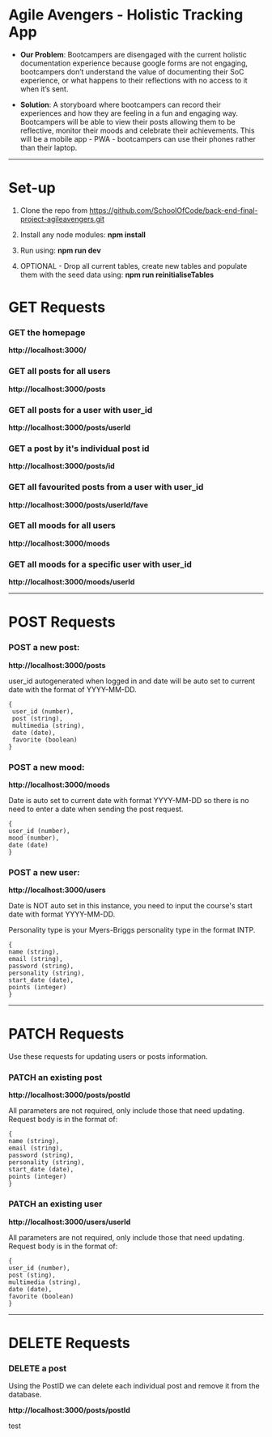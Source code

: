 # Agile Avengers - Holistic Tracking App

- **Our Problem**: Bootcampers are disengaged with the current holistic documentation experience because google forms are not engaging, bootcampers don’t understand the value of documenting their SoC experience, or what happens to their reflections with no access to it when it’s sent.

- **Solution**: A storyboard where bootcampers can record their experiences and how they are feeling in a fun and engaging way. Bootcampers will be able to view their posts allowing them to be reflective, monitor their moods and celebrate their achievements. This will be a mobile app - PWA - bootcampers can use their phones rather than their laptop.

---

# Set-up

1. Clone the repo from https://github.com/SchoolOfCode/back-end-final-project-agileavengers.git

2. Install any node modules: **npm install**

3. Run using: **npm run dev**

4. OPTIONAL - Drop all current tables, create new tables and populate them with the seed data using: **npm run reinitialiseTables**

# GET Requests

### GET the homepage

**http://localhost:3000/**

### GET all posts for all users

**http://localhost:3000/posts**

### GET all posts for a user with user_id

**http://localhost:3000/posts/userId**

### GET a post by it's individual post id

**http://localhost:3000/posts/id**

### GET all favourited posts from a user with user_id

**http://localhost:3000/posts/userId/fave**

### GET all moods for all users

**http://localhost:3000/moods**

### GET all moods for a specific user with user_id

**http://localhost:3000/moods/userId**

---

# POST Requests

### POST a new post:

**http://localhost:3000/posts**

user_id autogenerated when logged in and date will be auto set to current date with the format of YYYY-MM-DD.

```
{
 user_id (number),
 post (string),
 multimedia (string),
 date (date),
 favorite (boolean)
}
```

### POST a new mood:

**http://localhost:3000/moods**

Date is auto set to current date with format YYYY-MM-DD so there is no need to enter a date when sending the post request.

```
{
user_id (number),
mood (number),
date (date)
}
```

### POST a new user:

**http://localhost:3000/users**

Date is NOT auto set in this instance, you need to input the course's start date with format YYYY-MM-DD.

Personality type is your Myers-Briggs personality type in the format INTP.

```
{
name (string),
email (string),
password (string),
personality (string),
start_date (date),
points (integer)
}
```

---

# PATCH Requests

Use these requests for updating users or posts information.

### PATCH an existing post

**http://localhost:3000/posts/postId**

All parameters are not required, only include those that need updating. Request body is in the format of:

```
{
name (string),
email (string),
password (string),
personality (string),
start_date (date),
points (integer)
}
```

### PATCH an existing user

**http://localhost:3000/users/userId**

All parameters are not required, only include those that need updating. Request body is in the format of:

```
{
user_id (number),
post (sting),
multimedia (string),
date (date),
favorite (boolean)
}
```

---

# DELETE Requests

### DELETE a post

Using the PostID we can delete each individual post and remove it from the database.

**http://localhost:3000/posts/postId**

test
